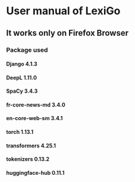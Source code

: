 # User manual of LexiGo

## It works only on Firefox Browser
### Package used
#### Django 4.1.3
#### DeepL 1.11.0
#### SpaCy 3.4.3
#### fr-core-news-md 3.4.0
#### en-core-web-sm 3.4.1
#### torch 1.13.1
#### transformers 4.25.1
#### tokenizers 0.13.2
#### huggingface-hub 0.11.1
